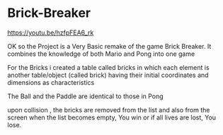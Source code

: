 # Brick-Breaker
https://youtu.be/hzfpFEA6_rk

OK so the Project is a Very Basic remake of the game Brick Breaker. It combines the knowledge of both Mario and Pong into one game

For the Bricks i created a table called bricks in which each element is another table/object (called brick) having their initial coordinates and dimensions as characteristics

The Ball and the Paddle are identical to those in Pong

upon collision , the bricks are removed from the list and also from the screen when the list becomes empty, You win or if all lives are lost, You lose.
